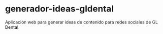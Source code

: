 # generador-ideas-gldental
Aplicación web para generar ideas de contenido para redes sociales de GL Dental.
